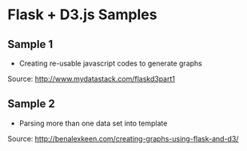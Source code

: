 # Flask + D3.js Samples

## Sample 1

- Creating re-usable javascript codes to generate graphs

Source: http://www.mydatastack.com/flaskd3part1

## Sample 2

- Parsing more than one data set into template

Source: http://benalexkeen.com/creating-graphs-using-flask-and-d3/
